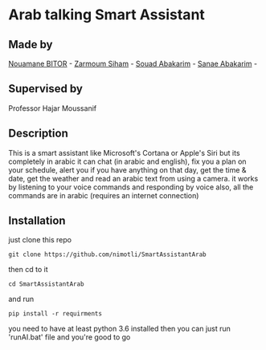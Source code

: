 # Arab talking Smart Assistant
## Made by 
[Nouamane BITOR](https://github.com/nimotli/) - 
[Zarmoum Siham](https://github.com/SihamZR) - 
[Souad Abakarim](https://github.com/souadabakarim) - 
[Sanae Abakarim](https://github.com/sanaeaba) - 
## Supervised by
Professor Hajar Moussanif

## Description
This is a smart assistant like Microsoft's Cortana or Apple's Siri but its completely in arabic
it can chat (in arabic and english), fix you a plan on your schedule, alert you if you have anything on that day, get the time & date, get the weather and read an arabic text from using a camera. it works by listening to your voice commands and responding by voice also, all the commands are in arabic (requires an internet connection)

## Installation
just clone this repo
```
git clone https://github.com/nimotli/SmartAssistantArab
```
then cd to it
```
cd SmartAssistantArab
```
and run 
```
pip install -r requirments
```
you need to have at least python 3.6 installed then you can just run 'runAI.bat' file and you're good to go